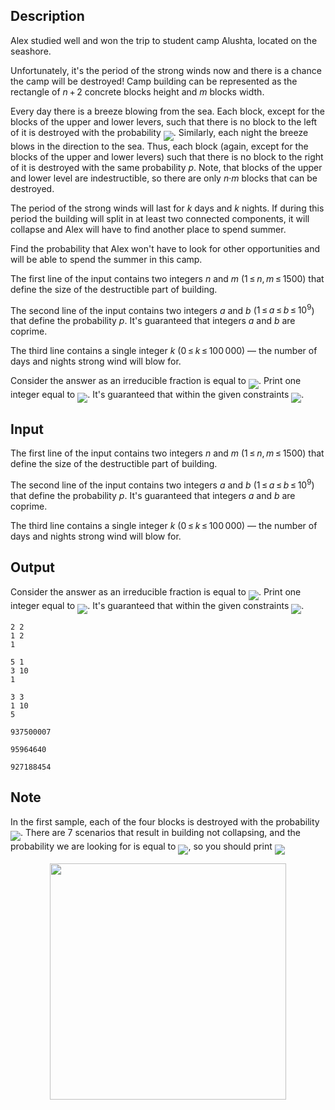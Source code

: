 ## Description

<div><p>Alex studied well and won the trip to student camp Alushta, located on the seashore. </p><p>Unfortunately, it's the period of the strong winds now and there is a chance the camp will be destroyed! Camp building can be represented as the rectangle of <span class="tex-span"><i>n</i> + 2</span> concrete blocks height and <span class="tex-span"><i>m</i></span> blocks width.</p><p>Every day there is a breeze blowing from the sea. Each block, except for the blocks of the upper and lower levers, such that there is no block to the left of it is destroyed with the probability <img align="middle" class="tex-formula" src="file://AuXvA8qX.png" style="max-width: 100.0%;max-height: 100.0%;">. Similarly, each night the breeze blows in the direction to the sea. Thus, each block (again, except for the blocks of the upper and lower levers) such that there is no block to the right of it is destroyed with the same probability <span class="tex-span"><i>p</i></span>. Note, that blocks of the upper and lower level are <span class="tex-font-style-bf">indestructible</span>, so there are only <span class="tex-span"><i>n</i>·<i>m</i></span> blocks that can be destroyed.</p><p>The period of the strong winds will last for <span class="tex-span"><i>k</i></span> days and <span class="tex-span"><i>k</i></span> nights. If during this period the building will split in at least two connected components, it will collapse and Alex will have to find another place to spend summer.</p><p>Find the probability that Alex won't have to look for other opportunities and will be able to spend the summer in this camp.</p></div><div class="input-specification"><p>The first line of the input contains two integers <span class="tex-span"><i>n</i></span> and <span class="tex-span"><i>m</i></span> (<span class="tex-span">1 ≤ <i>n</i>, <i>m</i> ≤ 1500</span>) that define the size of the destructible part of building.</p><p>The second line of the input contains two integers <span class="tex-span"><i>a</i></span> and <span class="tex-span"><i>b</i></span> (<span class="tex-span">1 ≤ <i>a</i> ≤ <i>b</i> ≤ 10<sup class="upper-index">9</sup></span>) that define the probability <span class="tex-span"><i>p</i></span>. It's guaranteed that integers <span class="tex-span"><i>a</i></span> and <span class="tex-span"><i>b</i></span> are coprime. </p><p>The third line contains a single integer <span class="tex-span"><i>k</i></span> (<span class="tex-span">0 ≤ <i>k</i> ≤ 100 000</span>)&nbsp;— the number of days and nights strong wind will blow for.</p></div><div class="output-specification"><p>Consider the answer as an irreducible fraction is equal to <img align="middle" class="tex-formula" src="file://WRCJzkJC.png" style="max-width: 100.0%;max-height: 100.0%;">. Print one integer equal to <img align="middle" class="tex-formula" src="file://k48GNoyJ.png" style="max-width: 100.0%;max-height: 100.0%;">. It's guaranteed that within the given constraints <img align="middle" class="tex-formula" src="file://x7TWOA0B.png" style="max-width: 100.0%;max-height: 100.0%;">.</p></div>

## Input

<p>The first line of the input contains two integers <span class="tex-span"><i>n</i></span> and <span class="tex-span"><i>m</i></span> (<span class="tex-span">1 ≤ <i>n</i>, <i>m</i> ≤ 1500</span>) that define the size of the destructible part of building.</p><p>The second line of the input contains two integers <span class="tex-span"><i>a</i></span> and <span class="tex-span"><i>b</i></span> (<span class="tex-span">1 ≤ <i>a</i> ≤ <i>b</i> ≤ 10<sup class="upper-index">9</sup></span>) that define the probability <span class="tex-span"><i>p</i></span>. It's guaranteed that integers <span class="tex-span"><i>a</i></span> and <span class="tex-span"><i>b</i></span> are coprime. </p><p>The third line contains a single integer <span class="tex-span"><i>k</i></span> (<span class="tex-span">0 ≤ <i>k</i> ≤ 100 000</span>)&nbsp;— the number of days and nights strong wind will blow for.</p>

## Output

<p>Consider the answer as an irreducible fraction is equal to <img align="middle" class="tex-formula" src="file://WRCJzkJC.png" style="max-width: 100.0%;max-height: 100.0%;">. Print one integer equal to <img align="middle" class="tex-formula" src="file://k48GNoyJ.png" style="max-width: 100.0%;max-height: 100.0%;">. It's guaranteed that within the given constraints <img align="middle" class="tex-formula" src="file://x7TWOA0B.png" style="max-width: 100.0%;max-height: 100.0%;">.</p>





```input1
2 2
1 2
1

```




```input2
5 1
3 10
1

```




```input3
3 3
1 10
5

```




```output1
937500007

```




```output2
95964640

```




```output3
927188454

```



## Note

<p>In the first sample, each of the four blocks is destroyed with the probability <img align="middle" class="tex-formula" src="file://zkKzCvxI.png" style="max-width: 100.0%;max-height: 100.0%;">. There are <span class="tex-span">7</span> scenarios that result in building not collapsing, and the probability we are looking for is equal to <img align="middle" class="tex-formula" src="file://IWTbJtXS.png" style="max-width: 100.0%;max-height: 100.0%;">, so you should print <img align="middle" class="tex-formula" src="file://n0sbKBWs.png" style="max-width: 100.0%;max-height: 100.0%;"></p><center> <img class="tex-graphics" src="file://njqiSFo4.png" style="max-width: 100.0%;max-height: 100.0%;" width="378px"> </center>
